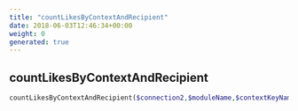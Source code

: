 ```yaml
---
title: "countLikesByContextAndRecipient"
date: 2018-06-03T12:46:34+00:00
weight: 0
generated: true
---
```


## countLikesByContextAndRecipient



```php
countLikesByContextAndRecipient($connection2,$moduleName,$contextKeyName,$contextKeyValue,$gibbonPersonIDRecipient )
```





